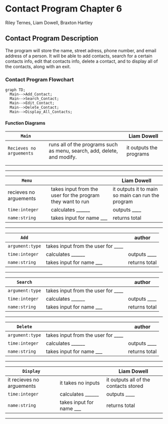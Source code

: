 # Contact Program Chapter 6
Riley Ternes, Liam Dowell, Braxton Hartley
## Contact Program Description
The program will store the name, street adress, phone number, and email address of a person. It will be able to add contacts, search for a certain contacts info, edit that contacts info, delete a contact, and to display all of the contacts, along with an exit.
### Contact Program Flowchart
```mermaid
graph TD;
  Main-->Add_Contact;
  Main-->Search_Contact;
  Main-->Edit_Contact;
  Main-->Delete_Contact;
  Main-->Display_All_Contacts;
```
#### Function Diagrams
| `Main`    |               | Liam Dowell     |
| ------------------ | ------------- | ------------ |
| `Recieves no arguements`    | runs all of the programs such as menu, search, add, delete, and modify.  |  it outputs the programs            |
| | |            |
| || |
***
| `Menu`    |               |  Liam Dowell     |
| ------------------ | ------------- | ------------ |
| recieves no arguements    | takes input from the user for the program they want to run |   it outputs it to main so main can run the program          |
| `time:integer`     | calculates ______  | outputs ____             |
| `name:string`      | takes input for name ___ | returns total |
***
| `Add`    |               |  author     |
| ------------------ | ------------- | ------------ |
| `argument:type`    | takes input from the user for ____  |              |
| `time:integer`     | calculates ______  | outputs ____             |
| `name:string`      | takes input for name ___ | returns total |
***
| `Search`    |               |  author     |
| ------------------ | ------------- | ------------ |
| `argument:type`    | takes input from the user for ____  |              |
| `time:integer`     | calculates ______  | outputs ____             |
| `name:string`      | takes input for name ___ | returns total |
***
| `Delete`    |               |  author     |
| ------------------ | ------------- | ------------ |
| `argument:type`    | takes input from the user for ____  |              |
| `time:integer`     | calculates ______  | outputs ____             |
| `name:string`      | takes input for name ___ | returns total |
***
| `Display`    |               |  Liam Dowell    |
| ------------------ | ------------- | ------------ |
| it recieves no arguements    | it takes no inputs  |  it outputs all of the contacts stored            |
| `time:integer`     | calculates ______  | outputs ____             |
| `name:string`      | takes input for name ___ | returns total |
***

